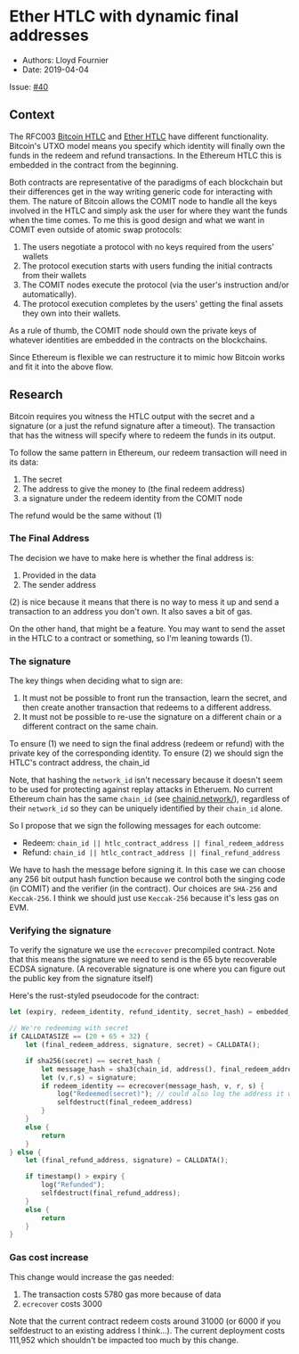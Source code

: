 # Ether HTLC with dynamic final addresses

* Authors: Lloyd Fournier
* Date: 2019-04-04

Issue: [#40](https://github.com/comit-network/RFCs/issues/40)

## Context

The RFC003 [Bitcoin HTLC](https://github.com/comit-network/RFCs/blob/master/RFC-005-SWAP-Basic-Bitcoin.md) and [Ether HTLC](https://github.com/comit-network/RFCs/blob/master/RFC-007-SWAP-Basic-Ether.md) have different functionality.
Bitcoin's UTXO model means you specify which identity will finally own the funds in the redeem and refund transactions.
In the Ethereum HTLC this is embedded in the contract from the beginning.

Both contracts are representative of the paradigms of each blockchain but their differences get in the way writing generic code for interacting with them.
The nature of Bitcoin allows the COMIT node to handle all the keys involved in the HTLC and simply ask the user for where they want the funds when the time comes.
To me this is good design and what we want in COMIT even outside of atomic swap protocols:

1. The users negotiate a protocol with no keys required from the users' wallets
2. The protocol execution starts with users funding the initial contracts from their wallets
3. The COMIT nodes execute the protocol (via the user's instruction and/or automatically).
4. The protocol execution completes by the users' getting the final assets they own into their wallets.

As a rule of thumb, the COMIT node should own the private keys of whatever identities are embedded in the contracts on the blockchains.

Since Ethereum is flexible we can restructure it to mimic how Bitcoin works and fit it into the above flow.

## Research

Bitcoin requires you witness the HTLC output with the secret and a signature (or a just the refund signature after a timeout).
The transaction that has the witness will specify where to redeem the funds in its output.

To follow the same pattern in Ethereum, our redeem transaction will need in its data:

1. The secret
2. The address to give the money to (the final redeem address)
3. a signature under the redeem identity from the COMIT node

The refund would be the same without (1)

### The Final Address

The decision we have to make here is whether the final address is:

1. Provided in the data
2. The sender address

(2) is nice because it means that there is no way to mess it up and send a transaction to an address you don't own. It also saves a bit of gas.

On the other hand, that might be a feature.
You may want to send the asset in the HTLC to a contract or something, so I'm leaning towards (1).


### The signature

The key things when deciding what to sign are:

1. It must not be possible to front run the transaction, learn the secret, and then create another transaction that redeems to a different address.
2. It must not be possible to re-use the signature on a different chain or a different contract on the same chain.

To ensure (1) we need to sign the final address (redeem or refund) with the private key of the corresponding identity.
To ensure (2) we should sign the HTLC's contract address, the chain_id

Note, that hashing the `network_id` isn't necessary because it doesn't seem to be used for protecting against replay attacks in Etheruem.
No current Ethereum chain has the same `chain_id` (see [chainid.network/](https://chainid.network/)), regardless of their `network_id` so they can be uniquely identified by their `chain_id` alone.

So I propose that we sign the following messages for each outcome:

- Redeem: `chain_id || htlc_contract_address || final_redeem_address`
- Refund: `chain_id || htlc_contract_address || final_refund_address`

We have to hash the message before signing it.
In this case we can choose any 256 bit output hash function because we control both the singing code (in COMIT) and the verifier (in the contract).
Our choices are `SHA-256` and `Keccak-256`.
I think we should just use `Keccak-256` because it's less gas on EVM.

### Verifying the signature

To verify the signature we use the `ecrecover` precompiled contract.
Note that this means the signature we need to send is the 65 byte recoverable ECDSA signature.
(A recoverable signature is one where you can figure out the public key from the signature itself)

Here's the rust-styled pseudocode for the contract:

``` rust
let (expiry, redeem_identity, refund_identity, secret_hash) = embedded_somehow...;

// We're redeemimg with secret
if CALLDATASIZE == (20 + 65 + 32) {
    let (final_redeem_address, signature, secret) = CALLDATA();

    if sha256(secret) == secret_hash {
        let message_hash = sha3(chain_id, address(), final_redeem_address);
        let (v,r,s) = signature;
        if redeem_identity == ecrecover(message_hash, v, r, s) {
            log("Redeemed(secret)"); // could also log the address it was redeemed to
            selfdestruct(final_redeem_address)
        }
    }
    else {
        return
    }
} else {
    let (final_refund_address, signature) = CALLDATA();

    if timestamp() > expiry {
        log("Refunded");
        selfdestruct(final_refund_address);
    }
    else {
        return
    }
}
```


### Gas cost increase

This change would increase the gas needed:

1. The transaction costs 5780 gas more because of data
2. `ecrecover` costs 3000

Note that the current contract redeem costs around 31000 (or 6000 if you selfdestruct to an existing address I think...).
The current deployment costs 111,952 which shouldn't be impacted too much by this change.
